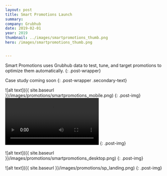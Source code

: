 ```yaml
---
layout: post
title: Smart Promotions Launch
summary: 
company: Grubhub
date: 2019-02-01
year: 2019
thumbnail: ../images/smartpromotions_thumb.png
hero: /images/smartpromotions_thumb.png


---
```

Smart Promotions uses Grubhub data to test, tune, and target promotions to optimize them automatically.
{: .post-wrapper}

Case study coming soon
{: .post-wrapper .secondary-text}

![alt text]({{ site.baseurl }}/images/promotions/smartpromotions_mobile.png)
{: .post-img}
<video src="{{ site.baseurl }}/images/promotions/budget_animate.mp4" type="video/mp4" autoplay="" loop=""></video>
{: .post-img}

![alt text]({{ site.baseurl }}/images/promotions/smartpromotions_desktop.png)
{: .post-img}

![alt text]({{ site.baseurl }}/images/promotions/sp_landing.png)
{: .post-img}



